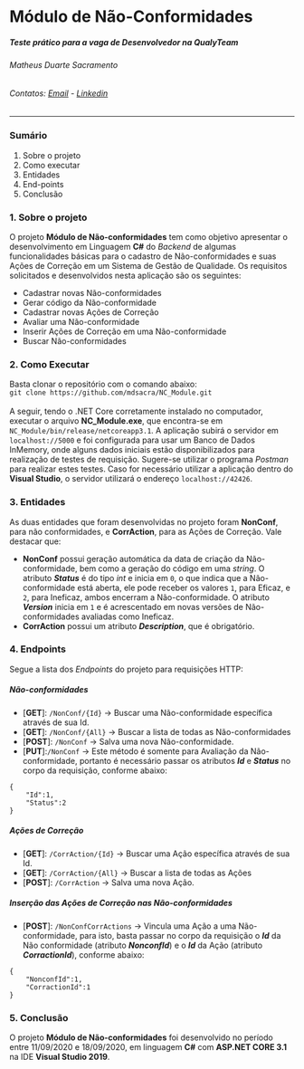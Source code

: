 # Módulo de Não-Conformidades
##### Teste prático para a vaga de Desenvolvedor na QualyTeam
###### Matheus Duarte Sacramento
###### Contatos: [Email](mdsacra@gmail.com) - [Linkedin](http://linkedin.com/in/mdsacra)
---
### Sumário
1) Sobre o projeto
2) Como executar
3) Entidades
4) End-points
5) Conclusão


### 1. Sobre o projeto
O projeto **Módulo de Não-conformidades** tem como objetivo apresentar o desenvolvimento em Linguagem **C#** do *Backend* de algumas funcionalidades básicas para o cadastro de Não-conformidades e suas Ações de Correção em um Sistema de Gestão de Qualidade. Os requisitos solicitados e desenvolvidos nesta aplicação são os seguintes:
- Cadastrar novas Não-conformidades
- Gerar código da Não-conformidade
- Cadastrar novas Ações de Correção
- Avaliar uma Não-conformidade
- Inserir Ações de Correção em uma Não-conformidade
- Buscar Não-conformidades

### 2. Como Executar
Basta clonar o repositório com o comando abaixo:<br>
```git clone https://github.com/mdsacra/NC_Module.git```<br><br>
 A seguir, tendo o .NET Core corretamente instalado no computador, executar o arquivo **NC_Module.exe**, que encontra-se em ```NC_Module/bin/release/netcoreapp3.1```. A aplicação subirá o servidor em ```localhost://5000``` e foi configurada para usar um Banco de Dados InMemory, onde alguns dados iniciais estão disponibilizados para realização de testes de requisição. Sugere-se utilizar o programa *Postman* para realizar estes testes. Caso for necessário utilizar a aplicação dentro do **Visual Studio**, o servidor utilizará o endereço ```localhost://42426```.

### 3. Entidades
As duas entidades que foram desenvolvidas no projeto foram **NonConf**, para não conformidades, e **CorrAction**, para as Ações de Correção.
Vale destacar que:
- **NonConf** possui geração automática da data de criação da Não-conformidade, bem como a geração do código em uma *string*. O atributo **_Status_** é do tipo *int* e inicia em ```0```, o que indica que a Não-conformidade está aberta, ele pode receber os valores ```1```, para Eficaz, e ```2```, para Ineficaz, ambos encerram a Não-conformidade. O atributo **_Version_** inicia em ```1``` e é acrescentado em novas versões de Não-conformidades avaliadas como Ineficaz.
- **CorrAction** possui um atributo **_Description_**, que é obrigatório.
### 4. Endpoints
Segue a lista dos *Endpoints* do projeto para requisições HTTP:
##### Não-conformidades
- [**GET**]: ```/NonConf/{Id}``` -> Buscar uma Não-conformidade específica através de sua Id.
- [**GET**]: ```/NonConf/{All}``` -> Buscar a lista de todas as Não-conformidades
- [**POST**]: ```/NonConf``` -> Salva uma nova Não-conformidade.
- [**PUT**]:```/NonConf``` ->  Este método é somente para Avaliação da Não-conformidade, portanto é necessário passar os atributos **_Id_** e **_Status_** no corpo da requisição, conforme abaixo:
```
{
    "Id":1,
    "Status":2
}
```

##### Ações de Correção
- [**GET**]: ```/CorrAction/{Id}``` -> Buscar uma Ação específica através de sua Id.
- [**GET**]: ```/CorrAction/{All}``` -> Buscar a lista de todas as Ações
- [**POST**]: ```/CorrAction``` -> Salva uma nova Ação.

##### Inserção das Ações de Correção nas Não-conformidades
- [**POST**]: ```/NonConfCorrActions``` -> Vincula uma Ação a uma Não-conformidade, para isto, basta passar no corpo da requisição o **_Id_** da Não conformidade (atributo **_NonconfId_**) e o **_Id_** da Ação (atributo **_CorractionId_**), conforme abaixo:
```
{
    "NonconfId":1,
    "CorractionId":1
}
```
### 5. Conclusão
O projeto **Módulo de Não-conformidades** foi desenvolvido no período entre 11/09/2020 e 18/09/2020, em linguagem **C#** com **ASP.NET CORE 3.1** na IDE **Visual Studio 2019**.

